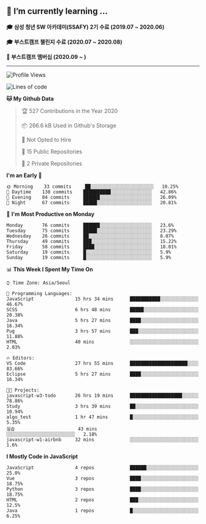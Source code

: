 ## 🌱 I’m currently learning ...

**🎓 삼성 청년 SW 아카데미(SSAFY) 2기 수료 (2019.07 ~ 2020.06)**

**🎓 부스트캠프 챌린지 수료 (2020.07 ~ 2020.08)**

**🏃  부스트캠프 멤버십 (2020.09 ~ )**
 
-----

<!--START_SECTION:waka-->
![Profile Views](http://img.shields.io/badge/Profile%20Views-229-blue)

![Lines of code](https://img.shields.io/badge/From%20Hello%20World%20I%27ve%20Written-34.4%20million%20lines%20of%20code-blue)

**🐱 My Github Data** 

> 🏆 527 Contributions in the Year 2020
 > 
> 📦 266.6 kB Used in Github's Storage 
 > 
> 🚫 Not Opted to Hire
 > 
> 📜 15 Public Repositories
 > 
> 🔑 2 Private Repositories 

**I'm an Early 🐤** 

```text
🌞 Morning    33 commits     ██░░░░░░░░░░░░░░░░░░░░░░░   10.25% 
🌆 Daytime    138 commits    ██████████░░░░░░░░░░░░░░░   42.86% 
🌃 Evening    84 commits     ██████░░░░░░░░░░░░░░░░░░░   26.09% 
🌙 Night      67 commits     █████░░░░░░░░░░░░░░░░░░░░   20.81%

```
📅 **I'm Most Productive on Monday** 

```text
Monday       76 commits     ██████░░░░░░░░░░░░░░░░░░░   23.6% 
Tuesday      75 commits     █████░░░░░░░░░░░░░░░░░░░░   23.29% 
Wednesday    26 commits     ██░░░░░░░░░░░░░░░░░░░░░░░   8.07% 
Thursday     49 commits     ███░░░░░░░░░░░░░░░░░░░░░░   15.22% 
Friday       58 commits     ████░░░░░░░░░░░░░░░░░░░░░   18.01% 
Saturday     19 commits     █░░░░░░░░░░░░░░░░░░░░░░░░   5.9% 
Sunday       19 commits     █░░░░░░░░░░░░░░░░░░░░░░░░   5.9%

```


📊 **This Week I Spent My Time On** 

```text
⌚︎ Time Zone: Asia/Seoul

💬 Programming Languages: 
JavaScript               15 hrs 34 mins      ███████████░░░░░░░░░░░░░░   46.67% 
SCSS                     6 hrs 48 mins       █████░░░░░░░░░░░░░░░░░░░░   20.38% 
Java                     5 hrs 27 mins       ████░░░░░░░░░░░░░░░░░░░░░   16.34% 
Pug                      3 hrs 57 mins       ███░░░░░░░░░░░░░░░░░░░░░░   11.88% 
HTML                     40 mins             ░░░░░░░░░░░░░░░░░░░░░░░░░   2.03%

🔥 Editors: 
VS Code                  27 hrs 55 mins      █████████████████████░░░░   83.66% 
Eclipse                  5 hrs 27 mins       ████░░░░░░░░░░░░░░░░░░░░░   16.34%

🐱‍💻 Projects: 
javascript-w3-todo       26 hrs 19 mins      ███████████████████░░░░░░   78.86% 
Study                    3 hrs 39 mins       ██░░░░░░░░░░░░░░░░░░░░░░░   10.94% 
algo_test                1 hr 47 mins        █░░░░░░░░░░░░░░░░░░░░░░░░   5.35% 
실습                       43 mins             ░░░░░░░░░░░░░░░░░░░░░░░░░   2.18% 
javascript-w1-airbnb     32 mins             ░░░░░░░░░░░░░░░░░░░░░░░░░   1.6%

```

**I Mostly Code in JavaScript** 

```text
JavaScript               4 repos             ██████░░░░░░░░░░░░░░░░░░░   25.0% 
Vue                      3 repos             ████░░░░░░░░░░░░░░░░░░░░░   18.75% 
Python                   3 repos             ████░░░░░░░░░░░░░░░░░░░░░   18.75% 
HTML                     2 repos             ███░░░░░░░░░░░░░░░░░░░░░░   12.5% 
Java                     1 repos             █░░░░░░░░░░░░░░░░░░░░░░░░   6.25%

```



<!--END_SECTION:waka-->
